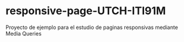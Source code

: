 # responsive-page-UTCH-ITI91M

Proyecto de ejemplo para el estudio de paginas responsivas mediante Media Queries
